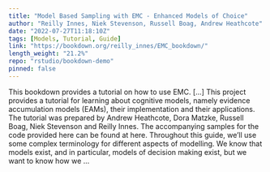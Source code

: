 ```yaml
---
title: "Model Based Sampling with EMC - Enhanced Models of Choice"
author: "Reilly Innes, Niek Stevenson, Russell Boag, Andrew Heathcote"
date: "2022-07-27T11:18:10Z"
tags: [Models, Tutorial, Guide]
link: "https://bookdown.org/reilly_innes/EMC_bookdown/"
length_weight: "21.2%"
repo: "rstudio/bookdown-demo"
pinned: false
---
```


This bookdown provides a tutorial on how to use EMC. [...] This project provides a tutorial for learning about cognitive models, namely evidence accumulation models (EAMs), their implementation and their applications. The tutorial was prepared by Andrew Heathcote, Dora Matzke, Russell Boag, Niek Stevenson and Reilly Innes. The accompanying samples for the code provided here can be found at here. Throughout this guide, we’ll use some complex terminology for different aspects of modelling. We know that models exist, and in particular, models of decision making exist, but we want to know how we ...
